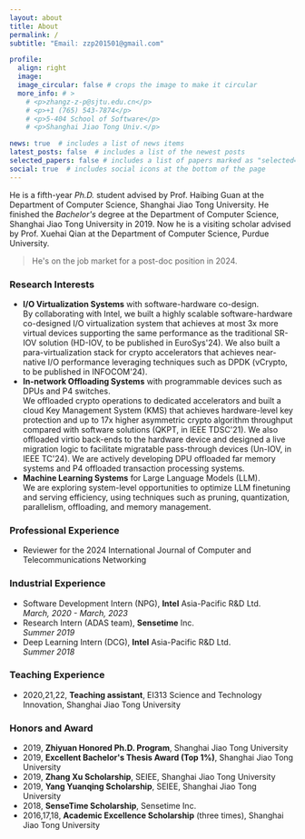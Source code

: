```yaml
---
layout: about
title: About
permalink: /
subtitle: "Email: zzp201501@gmail.com"

profile:
  align: right
  image:
  image_circular: false # crops the image to make it circular
  more_info: # >
    # <p>zhangz-z-p@sjtu.edu.cn</p>
    # <p>+1 (765) 543-7874</p>
    # <p>5-404 School of Software</p>
    # <p>Shanghai Jiao Tong Univ.</p>

news: true  # includes a list of news items
latest_posts: false  # includes a list of the newest posts
selected_papers: false # includes a list of papers marked as "selected={true}"
social: true  # includes social icons at the bottom of the page
---
```


He is a fifth-year *Ph.D.* student advised by Prof. Haibing Guan at the Department of Computer Science, Shanghai Jiao Tong University.
He finished the *Bachelor's* degree at the Department of Computer Science, Shanghai Jiao Tong University in 2019.
Now he is a visiting scholar advised by Prof. Xuehai Qian at the Department of Computer Science, Purdue University.

> He's on the job market for a post-doc position in 2024.

### Research Interests

- **I/O Virtualization Systems** with software-hardware co-design. <br/>
  By collaborating with Intel, we built a highly scalable software-hardware co-designed I/O virtualization system that achieves at most 3x more virtual devices supporting the same performance as the traditional SR-IOV solution (HD-IOV, to be published in EuroSys'24). We also built a para-virtualization stack for crypto accelerators that achieves near-native I/O performance leveraging techniques such as DPDK (vCrypto, to be published in INFOCOM'24).
- **In-network Offloading Systems** with programmable devices such as DPUs and P4 switches. <br/>
  We offloaded crypto operations to dedicated accelerators and built a cloud Key Management System (KMS) that achieves hardware-level key protection and up to 17x higher asymmetric crypto algorithm throughput compared with software solutions (QKPT, in IEEE TDSC'21). We also offloaded virtio back-ends to the hardware device and designed a live migration logic to facilitate migratable pass-through devices (Un-IOV, in IEEE TC'24). We are actively developing DPU offloaded far memory systems and P4 offloaded transaction processing systems.
- **Machine Learning Systems** for Large Language Models (LLM). <br/>
  We are exploring system-level opportunities to optimize LLM finetuning and serving efficiency, using techniques such as pruning, quantization, parallelism, offloading, and memory management.
  
### Professional Experience
- Reviewer for the 2024 International Journal of Computer and Telecommunications Networking


### Industrial Experience

- Software Development Intern (NPG), **Intel** Asia-Pacific R&D Ltd. <br/>
  *March, 2020 - March, 2023*
- Research Intern (ADAS team), **Sensetime** Inc. <br/>
  *Summer 2019*
- Deep Learning Intern (DCG), **Intel** Asia-Pacific R&D Ltd. <br/>
  *Summer 2018*

### Teaching Experience

- 2020,21,22, **Teaching assistant**, EI313 Science and Technology Innovation, Shanghai Jiao Tong University

### Honors and Award

- 2019, **Zhiyuan Honored Ph.D. Program**, Shanghai Jiao Tong University
- 2019, **Excellent Bachelor's Thesis Award (Top 1%)**, Shanghai Jiao Tong University
- 2019, **Zhang Xu Scholarship**, SEIEE, Shanghai Jiao Tong University
- 2019, **Yang Yuanqing Scholarship**, SEIEE, Shanghai Jiao Tong University
- 2018, **SenseTime Scholarship**, Sensetime Inc.
- 2016,17,18, **Academic Excellence Scholarship** (three times), Shanghai Jiao Tong University
